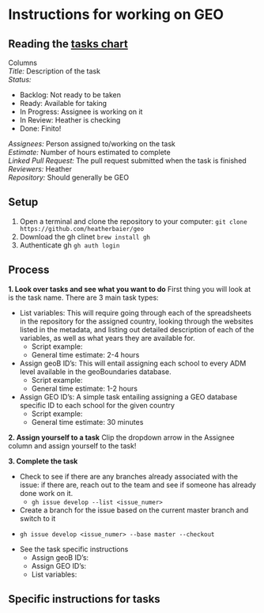 # Instructions for working on GEO

## Reading the [tasks chart](https://github.com/users/heatherbaier/projects/5/views/1?visibleFields=%5B%22Title%22%2C%22Status%22%2C%22Assignees%22%2C73950250%2C%22Linked+pull+requests%22%2C%22Reviewers%22%2C%22Repository%22%5D)

Columns  
*Title:* Description of the task  
*Status:*   
* Backlog: Not ready to be taken  
* Ready: Available for taking  
* In Progress: Assignee is working on it  
* In Review: Heather is checking  
* Done: Finito!  

*Assignees:* Person assigned to/working on the task  
*Estimate:* Number of hours estimated to complete  
*Linked Pull Request:* The pull request submitted when the task is finished  
*Reviewers:* Heather  
*Repository:* Should generally be GEO  


## Setup
1. Open a terminal and clone the repository to your computer:
```git clone https://github.com/heatherbaier/geo```
2. Download the gh clinet
```brew install gh```
3. Authenticate gh
```gh auth login```


## Process

**1. Look over tasks and see what you want to do**
First thing you will look at is the task name. There are 3 main task types:  
* List variables: This will require going through each of the spreadsheets in the repository for the assigned country, looking through the websites listed in the metadata, and listing out detailed description of each of the variables, as well as what years they are available for.
    - Script example:
    - General time estimate: 2-4 hours
* Assign geoB ID’s: This will entail assigning each school to every ADM level available in the geoBoundaries database.
    - Script example:
    - General time estimate: 1-2 hours
* Assign GEO ID’s: A simple task entailing assigning a GEO database specific ID to each school for the given country
    - Script example: 
    - General time estimate: 30 minutes

**2. Assign yourself to a task**
Clip the dropdown arrow in the Assignee column and assign yourself to the task!

**3. Complete the task**
* Check to see if there are any branches already associated with the issue: if there are, reach out to the team and see if someone has already done work on it.
    - ```gh issue develop --list <issue_numer>```
* Create a branch for the issue based on the current master branch and switch to it
- ```gh issue develop <issue_numer> --base master --checkout```
* See the task specific instructions 
    - Assign geoB ID’s:
    - Assign GEO ID’s:
    - List variables:

## Specific instructions for tasks
